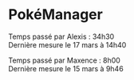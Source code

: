 # PokéManager

Temps passé par Alexis : 34h30
<br>
Dernière mesure le 17 mars à 14h40

Temps passé par Maxence : 8h00
<br>
Dernière mesure le 15 mars à 9h46
